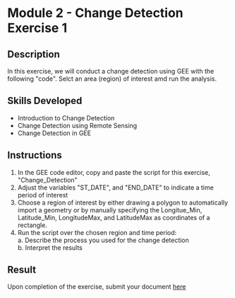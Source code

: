 # Module 2 - Change Detection Exercise 1

## Description
In this exercise, we will conduct a change detection using GEE with the following "code". Selct an area (region) of interest amd run the analysis.

## Skills Developed
- Introduction to Change Detection
- Change Detection using Remote Sensing
- Change Detection in GEE

## Instructions
1. In the GEE code editor, copy and paste the script for this exercise, "Change_Detection"
2. Adjust the variables "ST_DATE", and "END_DATE" to indicate a time period of interest
3. Choose a region of interest by either drawing a polygon to automatically import a geometry or by manually specifying the Longitue_Min, Latitude_Min, LongitudeMax, and LatitudeMax as coordinates of a rectangle.
4. Run the script over the chosen region and time period: <br>
  a. Describe the process you used for the change detection <br>
  b. Interpret the results <br>

## Result
Upon completion of the exercise, submit your document [here](https://github.com/SERVIR-WA/GALUP/issues/new?assignees=&labels=Exercise+W4M2&template=w4m2-exercise-submission.md&title=Module+2+exercise+%5Breplace+with+your+name%5D)
